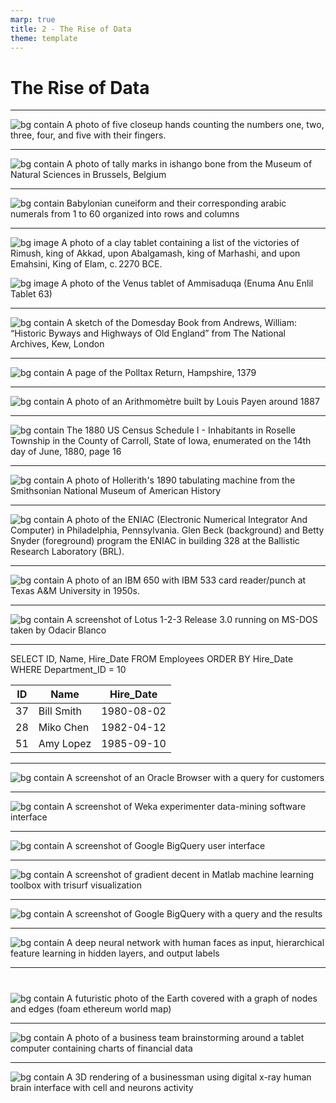 ```yaml
---
marp: true
title: 2 - The Rise of Data
theme: template
---
```


<!-- _class: title-only -->

# The Rise of Data

<!--
Data... a collection of symbols representing the quality or quantity of a physical phenomenon.
-->

---

<!-- _class: one-pane -->

![bg contain A photo of five closeup hands counting the numbers one, two, three, four, and five with their fingers.](images/placeholder.png)

<!--
Humans have likely been using data for as long as we've been counting on our fingers.
-->

---

<!-- _class: one-pane -->

![bg contain A photo of tally marks in ishango bone from the Museum of Natural Sciences in Brussels, Belgium](images/placeholder.png)

<!-- _footer: Source: Museum of Natural Sciences in Brussels, Belgium -->

<!--
We have evidence of humans carving notches into wood, bone, and stone to count days, lunar cycles, and animals for at least the past forty-thousand years.
-->

---

<!-- _class: one-pane -->

![bg contain Babylonian cuneiform and their corresponding arabic numerals from 1 to 60 organized into rows and columns](images/placeholder.png)

<!-- _footer: Source: Wikipedia: Babylonian Numerals -->

<!--
A few millennia ago, the Sumerians, Egyptians, and Chinese were recording written counts of items, animals, people, and astronomical observations.
-->

---

<!-- _class: two-pane -->

![bg image A photo of a clay tablet containing a list of the victories of Rimush, king of Akkad, upon Abalgamash, king of Marhashi, and upon Emahsini, King of Elam, c. 2270 BCE.](images/placeholder.png)

![bg image A photo of the Venus tablet of Ammisaduqa (Enuma Anu Enlil Tablet 63)](images/placeholder.png)

<!-- _footer: Source: Wikipedia -Venus tablet of Ammisaduqa -->

<!--
They recorded these data using clay tablets, papyrus, and parchment, using early writing systems like cuneiform, hieroglyphics, and logographs.
-->

---

<!-- _class: one-pane -->

![bg contain A sketch of the Domesday Book from Andrews, William: “Historic Byways and Highways of Old England” from The National Archives, Kew, London](images/placeholder.png)

<!--
A few centuries ago, data were collected by governments for census and taxation, or by businesses for accounting, inventory, and transactions.
-->

---

<!-- _class: one-pane -->

![bg contain A page of the Polltax Return, Hampshire, 1379](images/placeholder.png)

<!-- _footer: Source: Polltax Return, Hampshire, 1379 -->

<!--
Data at this point in history were recorded largely using quill pens in paper ledgers.
-->

---

<!-- _class: one-pane -->

![bg contain A photo of an Arithmomètre built by Louis Payen around 1887](images/placeholder.png)

<!--
In the 1800s, mechanical computers radically sped up data processing and ushered in a new area of data analysis.
-->

---

<!-- _class: one-pane -->

![bg contain The 1880 US Census Schedule I - Inhabitants in Roselle Township in the County of Carroll, State of Iowa, enumerated on the 14th day of June, 1880, page 16](images/placeholder.png)

<!--
For example, the 1880 US census took over 7 years to process and analyze without a computer.
-->

---

<!-- _class: one-pane -->

![bg contain A photo of Hollerith's 1890 tabulating machine from the Smithsonian National Museum of American History](images/placeholder.png)

<!-- _footer: Source: Smithsonian National Museum of American History -->

<!--
However, the 1890 US census, took only 18 months thanks to Herman Hollerith's punch-card-based "Tabulating Machine".
-->

---

<!-- _class: one-pane -->

![bg contain A photo of the ENIAC (Electronic Numerical Integrator And Computer) in Philadelphia, Pennsylvania. Glen Beck (background) and Betty Snyder (foreground) program the ENIAC in building 328 at the Ballistic Research Laboratory (BRL).](images/placeholder.png)

<!-- _footer: Source: US Army -->

<!--
In the 1900s, electrical computers dramatically increased both data storage and processing capabilities.
-->

---

<!-- _class: one-pane -->

![bg contain A photo of an IBM 650 with IBM 533 card reader/punch at Texas A&M University in 1950s.](images/placeholder.png)

<!-- _footer: Source: Texas A & M -->

<!--
By the mid-1900s, digital computers allowed us to store and analyze data as bits of information encoded as ones and zeros.
-->

---

<!-- _class: one-pane -->

![bg contain A screenshot of Lotus 1-2-3 Release 3.0 running on MS-DOS taken by Odacir Blanco](images/placeholder.png)

<!-- _footer: Source: Odacir Blanco -->

<!--
In the 1980s, the emergence of relational databases allowed us to efficiently store and process transactional data.
-->

---

<!-- _class: title-two-content-left-center -->

SELECT ID, Name, Hire_Date
FROM Employees
ORDER BY Hire_Date
WHERE Department_ID = 10

| ID  | Name       | Hire_Date  |
| --- | ---------- | ---------- |
| 37  | Bill Smith | 1980-08-02 |
| 28  | Miko Chen  | 1982-04-12 |
| 51  | Amy  Lopez | 1985-09-10 |

<!--
We also saw the emergence of programming languages like structured query language which allow us to rapidly query and analyze data.
-->

---

<!-- _class: one-pane -->

![bg contain A screenshot of an Oracle Browser with a query for customers](images/placeholder.png)

<!--
In the 1990s, data warehouses, data marts, and data cubes were used to store and analyze ever-larger growing sets of data.
-->

---

<!-- _class: one-pane -->

![bg contain A screenshot of Weka experimenter data-mining software interface](images/placeholder.png)

<!--
We also saw the emergence of data mining to allow us to discover patterns of interest in large data sets.
-->

---

<!-- _class: one-pane -->

![bg contain A screenshot of Google BigQuery user interface](images/placeholder.png)

<!--
In the 2000s, big-data platforms emerged to handle very large data sets by spreading data and processing across several computers in a cluster.
-->

---

<!-- _class: one-pane -->

![bg contain A screenshot of gradient decent in Matlab machine learning toolbox with trisurf visualization](images/placeholder.png)

<!--
We also saw the rise of machine learning - training computer algorithms on large sets of data to classify new data and make predictions.
-->

---

<!-- _class: one-pane -->

![bg contain A screenshot of Google BigQuery with a query and the results](images/placeholder.png)

<!--
In the 2010s, cloud-scale distributed computing platforms emerged to handle storing and processing of data across thousands of computers in a data center.
-->

---

<!-- _class: one-pane -->

![bg contain A deep neural network with human faces as input, hierarchical feature learning in hidden layers, and output labels](images/placeholder.png)

<!--
This decade also ushered in the era of deep learning - training deep neural networks on very large data sets to classify and predict much more complex patterns of data.
-->

---

<!-- _class: one-pane -->

#

![bg contain A futuristic photo of the Earth covered with a graph of nodes and edges (foam ethereum world map)](images/placeholder.png)

<!--
As we move into 2020s, the explosion of data from the internet of things is leading to a need for new methods to store and process data.
-->

---

<!-- _class: one-pane -->

![bg contain A photo of a business team brainstorming around a tablet computer containing charts of financial data](images/placeholder.png)

<!--
In addition, the demand for modern data analysis has made data science one of the most in-demand professions of the 21st century.
-->

---

<!-- _class: one-pane -->

![bg contain A 3D rendering of a businessman using digital x-ray human brain interface with cell and neurons activity](images/placeholder.png)

<!--
In the next decade and beyond, the field of data science will continue to grow and will likely evolve into data-driven artificial intelligence.

A new era of data that will almost certainly change our world in more ways than we could possibly imagine.
-->
